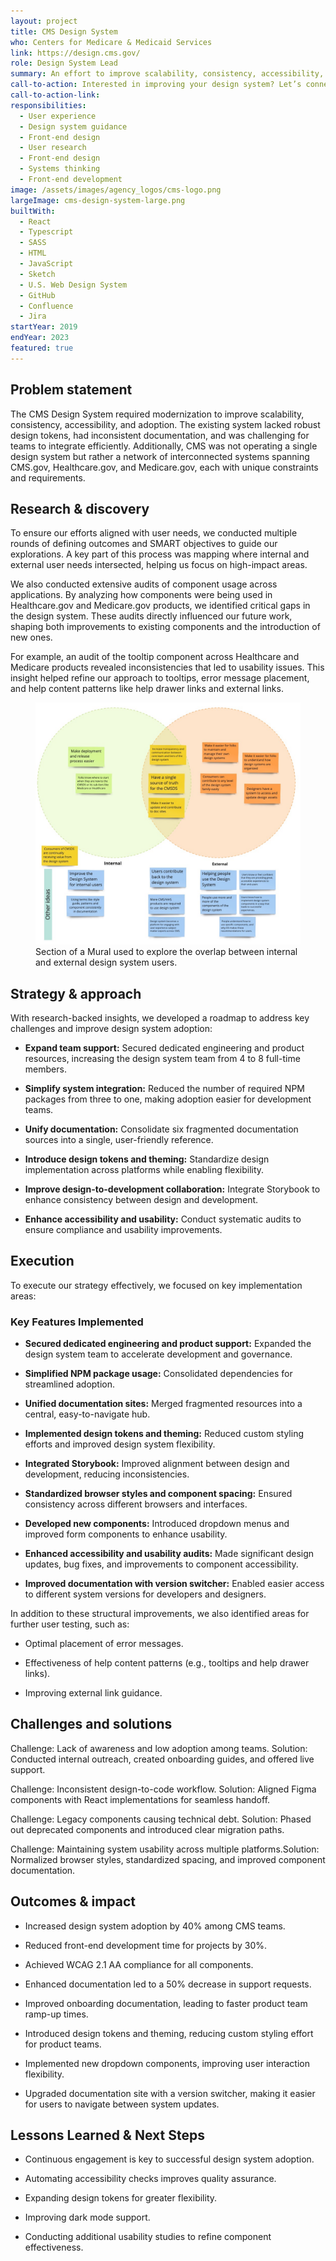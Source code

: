 ```yaml
---
layout: project
title: CMS Design System 
who: Centers for Medicare & Medicaid Services 
link: https://design.cms.gov/
role: Design System Lead 
summary: An effort to improve scalability, consistency, accessibility, and adoption. Additionally, CMS had a network of interconnected systems spanning CMS.gov, Healthcare.gov, and Medicare.gov, each with unique constraints and requirements.
call-to-action: Interested in improving your design system? Let’s connect!
call-to-action-link:
responsibilities:
  - User experience 
  - Design system guidance
  - Front-end design
  - User research
  - Front-end design
  - Systems thinking
  - Front-end development
image: /assets/images/agency_logos/cms-logo.png
largeImage: cms-design-system-large.png
builtWith:
  - React
  - Typescript
  - SASS
  - HTML
  - JavaScript
  - Sketch
  - U.S. Web Design System
  - GitHub
  - Confluence
  - Jira
startYear: 2019
endYear: 2023
featured: true
---
```


## Problem statement

The CMS Design System required modernization to improve scalability, consistency, accessibility, and adoption. The existing system lacked robust design tokens, had inconsistent documentation, and was challenging for teams to integrate efficiently. Additionally, CMS was not operating a single design system but rather a network of interconnected systems spanning CMS.gov, Healthcare.gov, and Medicare.gov, each with unique constraints and requirements.

## Research & discovery

To ensure our efforts aligned with user needs, we conducted multiple rounds of defining outcomes and SMART objectives to guide our explorations. A key part of this process was mapping where internal and external user needs intersected, helping us focus on high-impact areas.

We also conducted extensive audits of component usage across applications. By analyzing how components were being used in Healthcare.gov and Medicare.gov products, we identified critical gaps in the design system. These audits directly influenced our future work, shaping both improvements to existing components and the introduction of new ones.

For example, an audit of the tooltip component across Healthcare and Medicare products revealed inconsistencies that led to usability issues. This insight helped refine our approach to tooltips, error message placement, and help content patterns like help drawer links and external links.
<figure>
<a href="/assets/images/projects/cms-design-system-venn-diagram.jpeg" target="_blank">
<img src="/assets/images/projects/cms-design-system-venn-diagram.jpeg" alt="Venn diagram where internal and external user needs intersect."/></a>
<figcaption>Section of a Mural used to explore the overlap between internal and external design system users.</figcaption>
</figure>

## Strategy & approach

With research-backed insights, we developed a roadmap to address key challenges and improve design system adoption:

* **Expand team support:** Secured dedicated engineering and product resources, increasing the design system team from 4 to 8 full-time members.

* **Simplify system integration:** Reduced the number of required NPM packages from three to one, making adoption easier for development teams.

* **Unify documentation:** Consolidate six fragmented documentation sources into a single, user-friendly reference.

* **Introduce design tokens and theming:** Standardize design implementation across platforms while enabling flexibility.

* **Improve design-to-development collaboration:** Integrate Storybook to enhance consistency between design and development.

* **Enhance accessibility and usability:** Conduct systematic audits to ensure compliance and usability improvements.

## Execution 

To execute our strategy effectively, we focused on key implementation areas:

### Key Features Implemented

* **Secured dedicated engineering and product support:** Expanded the design system team to accelerate development and governance.

* **Simplified NPM package usage:** Consolidated dependencies for streamlined adoption.

* **Unified documentation sites:** Merged fragmented resources into a central, easy-to-navigate hub.

* **Implemented design tokens and theming:** Reduced custom styling efforts and improved design system flexibility.

* **Integrated Storybook:** Improved alignment between design and development, reducing inconsistencies.

* **Standardized browser styles and component spacing:** Ensured consistency across different browsers and interfaces.

* **Developed new components:** Introduced dropdown menus and improved form components to enhance usability.

* **Enhanced accessibility and usability audits:** Made significant design updates, bug fixes, and improvements to component accessibility.

* **Improved documentation with version switcher:** Enabled easier access to different system versions for developers and designers.


In addition to these structural improvements, we also identified areas for further user testing, such as:

* Optimal placement of error messages.

* Effectiveness of help content patterns (e.g., tooltips and help drawer links).

* Improving external link guidance.


## Challenges and solutions

Challenge: Lack of awareness and low adoption among teams. 
Solution: Conducted internal outreach, created onboarding guides, and offered live support.

Challenge: Inconsistent design-to-code workflow.
Solution: Aligned Figma components with React implementations for seamless handoff.

Challenge: Legacy components causing technical debt.
Solution: Phased out deprecated components and introduced clear migration paths.

Challenge: Maintaining system usability across multiple platforms.Solution: 
Normalized browser styles, standardized spacing, and improved component documentation.

## Outcomes & impact

* Increased design system adoption by 40% among CMS teams.

* Reduced front-end development time for projects by 30%.

* Achieved WCAG 2.1 AA compliance for all components.

* Enhanced documentation led to a 50% decrease in support requests.

* Improved onboarding documentation, leading to faster product team ramp-up times.

* Introduced design tokens and theming, reducing custom styling effort for product teams.

* Implemented new dropdown components, improving user interaction flexibility.

* Upgraded documentation site with a version switcher, making it easier for users to navigate between system updates.


## Lessons Learned & Next Steps

* Continuous engagement is key to successful design system adoption.

* Automating accessibility checks improves quality assurance.

* Expanding design tokens for greater flexibility.

* Improving dark mode support.

* Conducting additional usability studies to refine component effectiveness.
